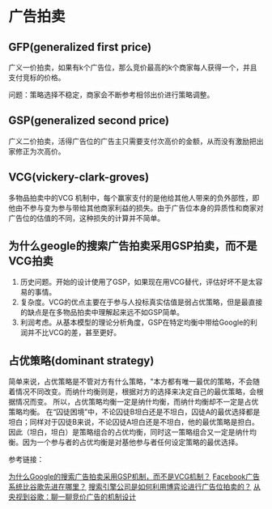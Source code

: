 # 广告拍卖

## GFP(generalized first price)

广义一价拍卖，如果有k个广告位，那么竞价最高的k个商家每人获得一个，并且支付竞标的价格。

问题：策略选择不稳定，商家会不断参考相邻出价进行策略调整。

## GSP(generalized second price)

广义二价拍卖，活得广告位的广告主只需要支付次高价的金额，从而没有激励把出家修正为次高价。

## VCG(vickery-clark-groves)

多物品拍卖中的VCG 机制中，每个赢家支付的是他给其他人带来的负外部性，即他由不参与变为参与带给其他商家利益的损失。由于广告位本身的异质性和商家对广告位的估值的不同，这种损失的计算并不简单。

## 为什么geogle的搜索广告拍卖采用GSP拍卖，而不是VCG拍卖

1. 历史问题。开始的设计使用了GSP，如果现在用VCG替代，评估好坏不是太容易的事情。
2. 复杂度。VCG的优点主要在于参与人投标真实估值是弱占优策略，但是最直接的缺点是在多物品拍卖中理解起来远不如GSP简单。
3. 利润考虑。从基本模型的理论分析角度，GSP在特定均衡中带给Google的利润并不比VCG的差，甚至更好。

## 占优策略(dominant strategy)

简单来说，占优策略是不管对方有什么策略，"本方都有唯一最优的策略，不会随着情况不同改变。而纳什均衡则是，根据对方的选择来决定自己的最优策略，会根据情况而变。
所以，占优策略均衡一定是纳什均衡，而纳什均衡却不一定是占优策略均衡。
在“囚徒困境”中，不论囚徒B坦白还是不坦白，囚徒A的最优选择都是坦白；同样对于囚徒B来说，不论囚徒A坦白还是不坦白，他的最优策略是担白。因此（坦白，坦白）是策略组合的占优均衡，同时这一策略组合又一定是纳什均衡。因为一个参与者的占优均衡是对基他参与者任何设定策略的最优选择。

参考链接：  

[为什么Google的搜索广告拍卖采用GSP机制，而不是VCG机制？](https://www.zhihu.com/question/30471881)
[Facebook广告系统比谷歌先进在哪里？](https://www.zhihu.com/question/29847912)
[搜索引擎公司是如何利用博弈论进行广告位拍卖的？](https://www.zhihu.com/question/57409967/answer/167286902)
[从央视到谷歌：聊一聊竞价广告的机制设计](https://www.ifanr.com/1061230)